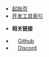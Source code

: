 * [起始页](/)
* [开发工具索引](/新文/开发工具索引.md)

- **相关链接**
* [<img width='16' height='16' src="./_media/github.svg"/>Github](https://github.com/YuanyouZhou/YuanyouZhou)
* [<img width='16' height='16' src="./_media/discord.svg"/>Discord](https://discord.com/channels/1059865562257293352)